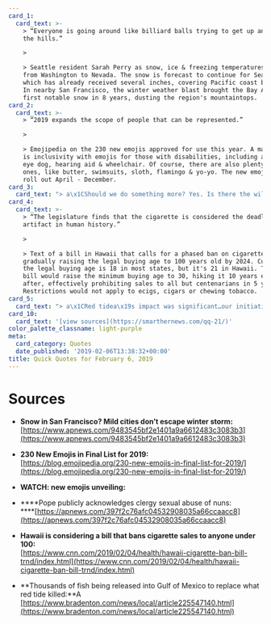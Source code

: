 ```yaml
---
card_1:
  card_text: >-
    > “Everyone is going around like billiard balls trying to get up and down
    the hills.”

    > 

    > Seattle resident Sarah Perry as snow, ice & freezing temperatures struck
    from Washington to Nevada. The snow is forecast to continue for Seattle
    which has already received several inches, covering Pacific coast beaches.
    In nearby San Francisco, the winter weather blast brought the Bay Area its
    first notable snow in 8 years, dusting the region's mountaintops.
card_2:
  card_text: >-
    > “2019 expands the scope of people that can be represented.”

    > 

    > Emojipedia on the 230 new emojis approved for use this year. A major theme
    is inclusivity with emojis for those with disabilities, including a seeing
    eye dog, hearing aid & wheelchair. Of course, there are also plenty of fun
    ones, like butter, swimsuits, sloth, flamingo & yo-yo. The new emojis will
    roll out April - December.
card_3:
  card_text: "> a\x1CShould we do something more? Yes. Is there the will? Yes. But ita\x19s a path that we have already begun.”\n> \n> Pope Francis in his first public acknowledgement of clergy sexual abuse of nuns. After a trip to the United Arab Emirates, the first ever trip by the papacy to the Arabian Peninsula - the birthplace of Islam - the Pope said the church has been working to stop the abuse for \"some time.\""
card_4:
  card_text: >-
    > “The legislature finds that the cigarette is considered the deadliest
    artifact in human history.”

    > 

    > Text of a bill in Hawaii that calls for a phased ban on cigarettes,
    gradually raising the legal buying age to 100 years old by 2024. Currently,
    the legal buying age is 18 in most states, but it's 21 in Hawaii. This new
    bill would raise the minimum buying age to 30, hiking it 10 years each year
    after, effectively prohibiting sales to all but centenarians in 5 years.
    Restrictions would not apply to ecigs, cigars or chewing tobacco.
card_5:
  card_text: "> a\x1CRed tidea\x19s impact was significant…our initiative is to give back. Our philosophy is every little bit helps.a\x1D\n> \n> Brian Gorski, Coastal Conservation Assoc. exec. dir., as more than 16K fish are released in southwest Florida waters in an effort to recover from last year's red tide, Florida's worse in a decade, which killed 267 tons of marine life. The red tide is caused by toxins released from dead algae; it can be deadly to wildlife and irritate humans."
card_10:
  card_text: '[view sources](https://smarthernews.com/qq-21/)'
color_palette_classname: light-purple
meta:
  card_category: Quotes
  date_published: '2019-02-06T13:38:32+00:00'
title: Quick Quotes for February 6, 2019
---
```

Sources
=======

*   **Snow in San Francisco? Mild cities don’t escape winter storm:**  
    [https://www.apnews.com/9483545bf2e1401a9a6612483c3083b3](https://www.apnews.com/9483545bf2e1401a9a6612483c3083b3)
*   **230 New Emojis in Final List for 2019:**  
    [https://blog.emojipedia.org/230-new-emojis-in-final-list-for-2019/](https://blog.emojipedia.org/230-new-emojis-in-final-list-for-2019/)
*   **WATCH: new emojis unveiling:**  
    
*   ****Pope publicly acknowledges clergy sexual abuse of nuns:  
    ****[https://apnews.com/397f2c76afc04532908035a66ccaacc8](https://apnews.com/397f2c76afc04532908035a66ccaacc8)
*   **Hawaii is considering a bill that bans cigarette sales to anyone under 100:**  
    [https://www.cnn.com/2019/02/04/health/hawaii-cigarette-ban-bill-trnd/index.html](https://www.cnn.com/2019/02/04/health/hawaii-cigarette-ban-bill-trnd/index.html)
*   **Thousands of fish being released into Gulf of Mexico to replace what red tide killed:**A [https://www.bradenton.com/news/local/article225547140.html](https://www.bradenton.com/news/local/article225547140.html)
